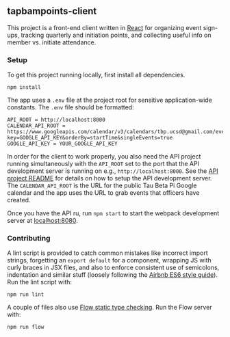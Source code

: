 ## tapbampoints-client

This project is a front-end client written in [React](http://reactjs.com) for organizing event sign-ups, tracking quarterly and initiation points, and collecting useful info on member vs. initiate attendance.

### Setup

To get this project running locally, first install all dependencies.

```
npm install
```

The app uses a `.env` file at the project root for sensitive application-wide constants. The `.env` file should be formatted:

```
API_ROOT = http://localhost:8000
CALENDAR_API_ROOT = https://www.googleapis.com/calendar/v3/calendars/tbp.ucsd@gmail.com/events?key=GOOGLE_API_KEY&orderBy=startTime&singleEvents=true
GOOGLE_API_KEY = YOUR_GOOGLE_API_KEY
```

In order for the client to work properly, you also need the API project running simultaneously with the `API_ROOT` set to the port that the API development server is running on e.g., `http://localhost:8000`. See the [API project README](https://github.com/ucsd-tbp/tapbampoints-api/blob/master/README.md) for details on how to setup the API development server. The `CALENDAR_API_ROOT` is the URL for the public Tau Beta Pi Google calendar and the app uses the URL to grab events that officers have created.

Once you have the API ru, run `npm start` to start the webpack development server at [localhost:8080](localhost:8080).

### Contributing

A lint script is provided to catch common mistakes like incorrect import strings, forgetting an `export default` for a component, wrapping JS with curly braces in JSX files, and also to enforce consistent use of semicolons, indentation and similar stuff (loosely following the [Airbnb ES6 style guide](https://github.com/airbnb/javascript)). Run the lint script with:

```
npm run lint
```

A couple of files also use [Flow static type checking](https://flowtype.org). Run the Flow server with:

```
npm run flow
```
